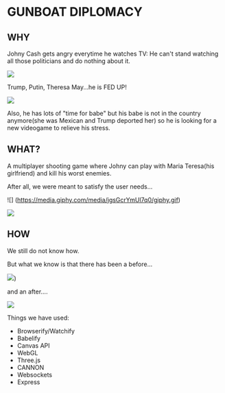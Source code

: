 # GUNBOAT DIPLOMACY

## WHY

Johny Cash gets angry everytime he watches TV: He can't stand watching all those politicians and do nothing about it.

![](https://media.giphy.com/media/HWkZuvTJw95vi/giphy.gif) 


Trump, Putin, Theresa May...he is FED UP!

![](https://media.giphy.com/media/lpWcidBgrIXcs/giphy.gif)


Also, he has lots of "time for babe" but his babe is not in the country anymore(she was Mexican and Trump deported her) so he is looking for a new videogame to relieve his stress.


## WHAT?

A multiplayer shooting game where Johny can play with Maria Teresa(his girlfriend) and kill his worst enemies. 

After all, we were meant to satisfy the user needs...

![] (https://media.giphy.com/media/jgsGcrYmUl7q0/giphy.gif)

![](https://i.imgur.com/eBUra0Y.jpg)


## HOW

We still do not know how.


But what we know is that there has been a before...

![](https://i.imgur.com/s9HBBlg.jpg))

and an after....


![](https://media.giphy.com/media/wIYHmRjxmqq3K/giphy.gif)

Things we have used:

* Browserify/Watchify
* Babelify
* Canvas API
* WebGL
* Three.js
* CANNON
* Websockets
* Express


